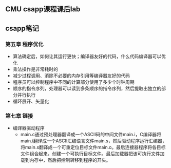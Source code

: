 ## CMU csapp课程课后lab
## csapp笔记
### 第五章 程序优化
* 算法确定后，如何让其运行更快；编译器友好的代码，什么代码编译器可以优化
* 乘法操作是非常耗时的
* 减少过程调用、消除不必要的内存引用等编译器友好的代码
* 程序员可以控制程序中不同的计算部分使用了多少个时钟周期
* 顺序的指令序列，处理器可以读到多条顺序的指令序列，然后提取出独立的部分并行执行
* 循环展开、矢量化
### 第七章 链接
* 编译器驱动程序
	* main.c通过预处理器翻译成一个ASCII码的中间文件main.i，C编译器将main.i翻译成一个ASCII汇编语言文件main.s，然后驱动程序运行汇编器，将main.s翻译成一个可重定位目标文件main.o。最后连接器程序将各目标文件组合起来，创建一个可执行目标文件。最后加载器把该可执行文件加载到内存中，然后把控制转移到程序的开头。
